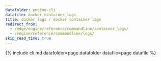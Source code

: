 ```yaml
---
datafolder: engine-cli
datafile: docker_container_logs
title: docker logs / docker container logs
redirect_from:
  - /edge/engine/reference/commandline/container_logs/
  - /engine/reference/commandline/logs/
skip_read_time: true
---
```

<!--
This page is automatically generated from Docker's source code. If you want to
suggest a change to the text that appears here, open a ticket or pull request
in the source repository on GitHub:

https://github.com/docker/cli
-->

{% include cli.md datafolder=page.datafolder datafile=page.datafile %}
